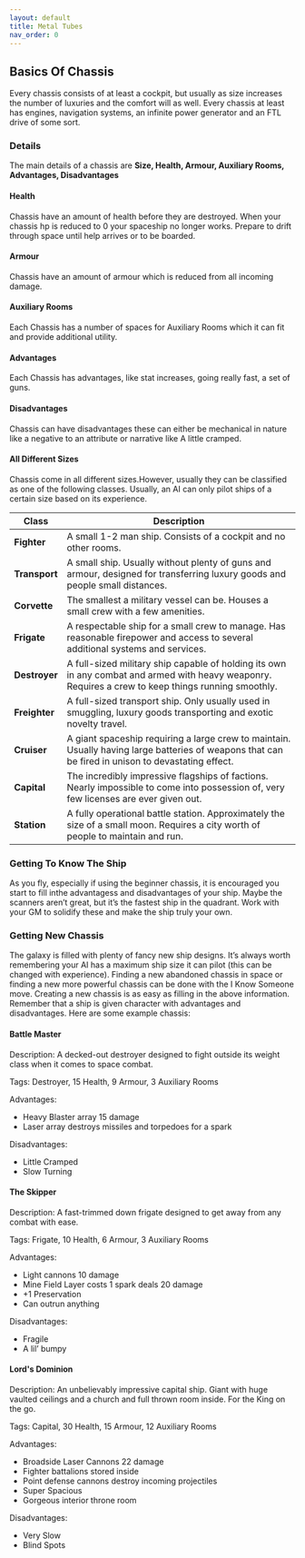 ```yaml
---
layout: default
title: Metal Tubes
nav_order: 0
---
```


## Basics Of Chassis
Every chassis consists of at least a cockpit, but usually as size increases the number of luxuries and the comfort will as well. Every chassis at least has engines, navigation systems, an infinite power generator and an FTL drive of some sort. 

### Details
The main details of a chassis are **Size, Health, Armour, Auxiliary Rooms, Advantages, Disadvantages**

#### Health
Chassis have an amount of health before they are destroyed. When your chassis hp is reduced to 0 your spaceship no longer works. Prepare to drift through space until help arrives or to be boarded.

#### Armour
Chassis have an amount of armour which is reduced from all incoming damage.

#### Auxiliary Rooms
Each Chassis has a number of spaces for Auxiliary Rooms which it can fit and provide additional utility.

#### Advantages
Each Chassis has advantages, like stat increases, going really fast, a set of guns.

#### Disadvantages
Chassis can have disadvantages these can either be mechanical in nature like a negative to an attribute or narrative like A little cramped.

#### All Different Sizes
Chassis come in all different sizes.However, usually they can be classified as one of the following classes. Usually, an AI can only pilot ships of a certain size based on its experience.

|**Class**|**Description**|
|---|---|
|**Fighter**|A small 1-2 man ship. Consists of a cockpit and no other rooms.|
|**Transport**|A small ship. Usually without plenty of guns and armour, designed for transferring luxury goods and people small distances.|
|**Corvette**|The smallest a military vessel can be. Houses a small crew with a few amenities.|
|**Frigate**|A respectable ship for a small crew to manage. Has reasonable firepower and access to several additional systems and services.|
|**Destroyer**|A full-sized military ship capable of holding its own in any combat and armed with heavy weaponry. Requires a crew to keep things running smoothly.|
|**Freighter**|A full-sized transport ship. Only usually used in smuggling, luxury goods transporting and exotic novelty travel.|
|**Cruiser**|A giant spaceship requiring a large crew to maintain. Usually having large batteries of weapons that can be fired in unison to devastating effect.|
|**Capital**|The incredibly impressive flagships of factions. Nearly impossible to come into possession of, very few licenses are ever given out.|
|**Station**|A fully operational battle station. Approximately the size of a small moon. Requires a city worth of people to maintain and run.|


### Getting To Know The Ship
As you fly, especially if using the beginner chassis, it is encouraged you start to fill inthe advantagess and disadvantages of your ship. Maybe the scanners aren’t great, but it’s the fastest ship in the quadrant. Work with your GM to solidify these and make the ship truly your own.

### Getting New Chassis
The galaxy is filled with plenty of fancy new ship designs. It’s always worth remembering your AI has a maximum ship size it can pilot (this can be changed with experience). Finding a new abandoned chassis in space or finding a new more powerful chassis can be done with the I Know Someone move. Creating a new chassis is as easy as filling in the above information. Remember that a ship is given character with advantages and disadvantages. Here are some example chassis:

#### Battle Master
Description: A decked-out destroyer designed to fight outside its weight class when it comes to space combat.

Tags: Destroyer, 15 Health, 9 Armour, 3 Auxiliary Rooms

Advantages:

- Heavy Blaster array 15 damage
- Laser array destroys missiles and torpedoes for a spark

Disadvantages:

- Little Cramped
- Slow Turning

#### The Skipper
Description: A fast-trimmed down frigate designed to get away from any combat with ease.

Tags: Frigate, 10 Health, 6 Armour, 3 Auxiliary Rooms

Advantages:

- Light cannons 10 damage
- Mine Field Layer costs 1 spark deals 20 damage
- +1 Preservation
- Can outrun anything

Disadvantages:

- Fragile
- A lil’ bumpy

#### Lord's Dominion
Description: An unbelievably impressive capital ship. Giant with huge vaulted ceilings and a church and full thrown room inside. For the King on the go.

Tags: Capital, 30 Health, 15 Armour, 12 Auxiliary Rooms

Advantages:

- Broadside Laser Cannons 22 damage
- Fighter battalions stored inside
- Point defense cannons destroy incoming projectiles
- Super Spacious
- Gorgeous interior throne room

Disadvantages:

- Very Slow
- Blind Spots